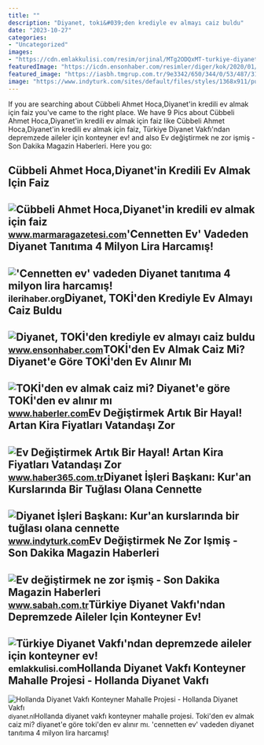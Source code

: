 ```yaml
---
title: ""
description: "Diyanet, toki̇&#039;den krediyle ev almayı caiz buldu"
date: "2023-10-27"
categories:
- "Uncategorized"
images:
- "https://cdn.emlakkulisi.com/resim/orjinal/MTg2ODQxMT-turkiye-diyanet-vakfindan-depremzede-aileler-icin-konteyner-ev.jpg"
featuredImage: "https://icdn.ensonhaber.com/resimler/diger/kok/2020/01/14/diyanet_8366.jpg"
featured_image: "https://iasbh.tmgrup.com.tr/9e3342/650/344/0/53/487/311?u=http://i.sabah.com.tr/sbh/2016/12/12/ev-degistirmek-ne-zor-ismis-1481557245693.jpeg"
image: "https://www.indyturk.com/sites/default/files/styles/1368x911/public/article/main_image/2020/02/09/282006-353733137.jpg?itok=JKqMbpG2"
---
```


If you are searching about Cübbeli Ahmet Hoca,Diyanet'in kredili ev almak için faiz you've came to the right place. We have 9 Pics about Cübbeli Ahmet Hoca,Diyanet'in kredili ev almak için faiz like Cübbeli Ahmet Hoca,Diyanet'in kredili ev almak için faiz, Türkiye Diyanet Vakfı'ndan depremzede aileler için konteyner ev! and also Ev değiştirmek ne zor işmiş - Son Dakika Magazin Haberleri. Here you go:

Cübbeli Ahmet Hoca,Diyanet'in Kredili Ev Almak Için Faiz
--------------------------------------------------------

 ![Cübbeli Ahmet Hoca,Diyanet'in kredili ev almak için faiz](https://d.marmaragazetesi.com/news/493393.jpg) <small>www.marmaragazetesi.com</small>'Cennetten Ev' Vadeden Diyanet Tanıtıma 4 Milyon Lira Harcamış!
---------------------------------------------------------------

 !['Cennetten ev' vadeden Diyanet tanıtıma 4 milyon lira harcamış!](https://ilerihaber.org/assets/images/img_lib/crop_images/userfiles/cennetten-ev-vadeden-diyanet-tanitima-4-milyon-lira-harcamis.jpg) <small>ilerihaber.org</small>Diyanet, TOKİ'den Krediyle Ev Almayı Caiz Buldu
-----------------------------------------------

 ![Diyanet, TOKİ'den krediyle ev almayı caiz buldu](https://icdn.ensonhaber.com/resimler/diger/kok/2020/01/14/diyanet_8366.jpg) <small>www.ensonhaber.com</small>TOKİ'den Ev Almak Caiz Mi? Diyanet'e Göre TOKİ'den Ev Alınır Mı
---------------------------------------------------------------

 ![TOKİ'den ev almak caiz mi? Diyanet'e göre TOKİ'den ev alınır mı](https://i.hbrcdn.com/haber/2022/09/14/toki-den-ev-almak-caiz-mi-diyanet-e-gore-toki-15274637_6076_amp.jpg) <small>www.haberler.com</small>Ev Değiştirmek Artık Bir Hayal! Artan Kira Fiyatları Vatandaşı Zor
------------------------------------------------------------------

 ![Ev Değiştirmek Artık Bir Hayal! Artan Kira Fiyatları Vatandaşı Zor](https://img.cdn.haber365.com.tr/uploads/images/news/755x390-ev-degistirmek-artik-bir-hayal-artan-kira-fiyatlari-vatandasi-zor-durumda-birakiyor-614.jpg) <small>www.haber365.com.tr</small>Diyanet İşleri Başkanı: Kur'an Kurslarında Bir Tuğlası Olana Cennette
---------------------------------------------------------------------

 ![Diyanet İşleri Başkanı: Kur'an kurslarında bir tuğlası olana cennette](https://www.indyturk.com/sites/default/files/styles/1368x911/public/article/main_image/2020/02/09/282006-353733137.jpg?itok=JKqMbpG2) <small>www.indyturk.com</small>Ev Değiştirmek Ne Zor Işmiş - Son Dakika Magazin Haberleri
----------------------------------------------------------

 ![Ev değiştirmek ne zor işmiş - Son Dakika Magazin Haberleri](https://iasbh.tmgrup.com.tr/9e3342/650/344/0/53/487/311?u=http://i.sabah.com.tr/sbh/2016/12/12/ev-degistirmek-ne-zor-ismis-1481557245693.jpeg) <small>www.sabah.com.tr</small>Türkiye Diyanet Vakfı'ndan Depremzede Aileler Için Konteyner Ev!
----------------------------------------------------------------

 ![Türkiye Diyanet Vakfı'ndan depremzede aileler için konteyner ev!](https://cdn.emlakkulisi.com/resim/orjinal/MTg2ODQxMT-turkiye-diyanet-vakfindan-depremzede-aileler-icin-konteyner-ev.jpg) <small>emlakkulisi.com</small>Hollanda Diyanet Vakfı Konteyner Mahalle Projesi - Hollanda Diyanet Vakfı
-------------------------------------------------------------------------

 ![Hollanda Diyanet Vakfı Konteyner Mahalle Projesi - Hollanda Diyanet Vakfı](https://diyanet.nl/wp-content/uploads/2023/02/HDV-Konteyner-Ev-Projesi-copy.jpg) <small>diyanet.nl</small>Hollanda diyanet vakfı konteyner mahalle projesi. Toki̇'den ev almak caiz mi? diyanet'e göre toki̇'den ev alınır mı. 'cennetten ev' vadeden diyanet tanıtıma 4 milyon lira harcamış!
